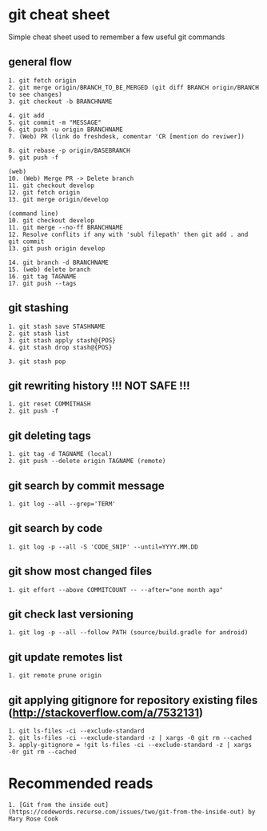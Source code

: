# git cheat sheet

Simple cheat sheet used to remember a few useful git commands

## general flow

	1. git fetch origin
	2. git merge origin/BRANCH_TO_BE_MERGED (git diff BRANCH origin/BRANCH to see changes)
	3. git checkout -b BRANCHNAME
	
	4. git add
	5. git commit -m "MESSAGE"
	6. git push -u origin BRANCHNAME
	7. (Web) PR (link do freshdesk, comentar 'CR [mention do reviwer])
	
	8. git rebase -p origin/BASEBRANCH
	9. git push -f

	(web)
	10. (Web) Merge PR -> Delete branch
	11. git checkout develop
	12. git fetch origin
	13. git merge origin/develop
	
	(command line)
	10. git checkout develop
	11. git merge --no-ff BRANCHNAME
	12. Resolve conflits if any with 'subl filepath' then git add . and git commit
	13. git push origin develop
	
	14. git branch -d BRANCHNAME
	15. (web) delete branch
	16. git tag TAGNAME
	17. git push --tags

## git stashing

	1. git stash save STASHNAME
	2. git stash list
	3. git stash apply stash@{POS}
	4. git stash drop stash@{POS}

	3. git stash pop

## git rewriting history !!! NOT SAFE !!!

	1. git reset COMMITHASH
	2. git push -f	

## git deleting tags
	1. git tag -d TAGNAME (local)
	2. git push --delete origin TAGNAME (remote)

## git search by commit message
	1. git log --all --grep='TERM' 

## git search by code
	1. git log -p --all -S 'CODE_SNIP' --until=YYYY.MM.DD

## git show most changed files
	1. git effort --above COMMITCOUNT -- --after="one month ago" 

## git check last versioning 
	1. git log -p --all --follow PATH (source/build.gradle for android)

## git update remotes list
	1. git remote prune origin 

## git applying gitignore for repository existing files (http://stackoverflow.com/a/7532131)
	1. git ls-files -ci --exclude-standard
	2. git ls-files -ci --exclude-standard -z | xargs -0 git rm --cached
	3. apply-gitignore = !git ls-files -ci --exclude-standard -z | xargs -0r git rm --cached
	
# Recommended reads
	1. [Git from the inside out](https://codewords.recurse.com/issues/two/git-from-the-inside-out) by Mary Rose Cook
